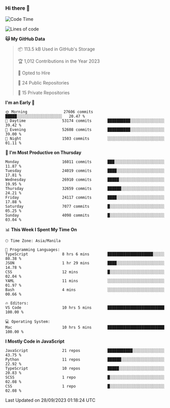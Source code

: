 ### Hi there 👋

<!--START_SECTION:waka-->
![Code Time](http://img.shields.io/badge/Code%20Time-388%20hrs%2038%20mins-blue)

![Lines of code](https://img.shields.io/badge/From%20Hello%20World%20I%27ve%20Written-58.4%20million%20lines%20of%20code-blue)

**🐱 My GitHub Data** 

> 📦 113.5 kB Used in GitHub's Storage 
 > 
> 🏆 1,012 Contributions in the Year 2023
 > 
> 💼 Opted to Hire
 > 
> 📜 24 Public Repositories 
 > 
> 🔑 15 Private Repositories 
 > 
**I'm an Early 🐤** 

```text
🌞 Morning                27606 commits       █████░░░░░░░░░░░░░░░░░░░░   20.47 % 
🌆 Daytime                53174 commits       ██████████░░░░░░░░░░░░░░░   39.42 % 
🌃 Evening                52608 commits       ██████████░░░░░░░░░░░░░░░   39.00 % 
🌙 Night                  1503 commits        ░░░░░░░░░░░░░░░░░░░░░░░░░   01.11 % 
```
📅 **I'm Most Productive on Thursday** 

```text
Monday                   16011 commits       ███░░░░░░░░░░░░░░░░░░░░░░   11.87 % 
Tuesday                  24019 commits       ████░░░░░░░░░░░░░░░░░░░░░   17.81 % 
Wednesday                26910 commits       █████░░░░░░░░░░░░░░░░░░░░   19.95 % 
Thursday                 32659 commits       ██████░░░░░░░░░░░░░░░░░░░   24.21 % 
Friday                   24117 commits       ████░░░░░░░░░░░░░░░░░░░░░   17.88 % 
Saturday                 7077 commits        █░░░░░░░░░░░░░░░░░░░░░░░░   05.25 % 
Sunday                   4098 commits        █░░░░░░░░░░░░░░░░░░░░░░░░   03.04 % 
```


📊 **This Week I Spent My Time On** 

```text
🕑︎ Time Zone: Asia/Manila

💬 Programming Languages: 
TypeScript               8 hrs 6 mins        ████████████████████░░░░░   80.38 % 
JSON                     1 hr 29 mins        ████░░░░░░░░░░░░░░░░░░░░░   14.78 % 
CSS                      12 mins             █░░░░░░░░░░░░░░░░░░░░░░░░   02.04 % 
YAML                     11 mins             ░░░░░░░░░░░░░░░░░░░░░░░░░   01.97 % 
Bash                     4 mins              ░░░░░░░░░░░░░░░░░░░░░░░░░   00.66 % 

🔥 Editors: 
VS Code                  10 hrs 5 mins       █████████████████████████   100.00 % 

💻 Operating System: 
Mac                      10 hrs 5 mins       █████████████████████████   100.00 % 
```

**I Mostly Code in JavaScript** 

```text
JavaScript               21 repos            ███████████░░░░░░░░░░░░░░   43.75 % 
Python                   11 repos            ██████░░░░░░░░░░░░░░░░░░░   22.92 % 
TypeScript               10 repos            █████░░░░░░░░░░░░░░░░░░░░   20.83 % 
SCSS                     1 repo              █░░░░░░░░░░░░░░░░░░░░░░░░   02.08 % 
CSS                      1 repo              █░░░░░░░░░░░░░░░░░░░░░░░░   02.08 % 
```




 Last Updated on 28/09/2023 01:18:24 UTC
<!--END_SECTION:waka-->
